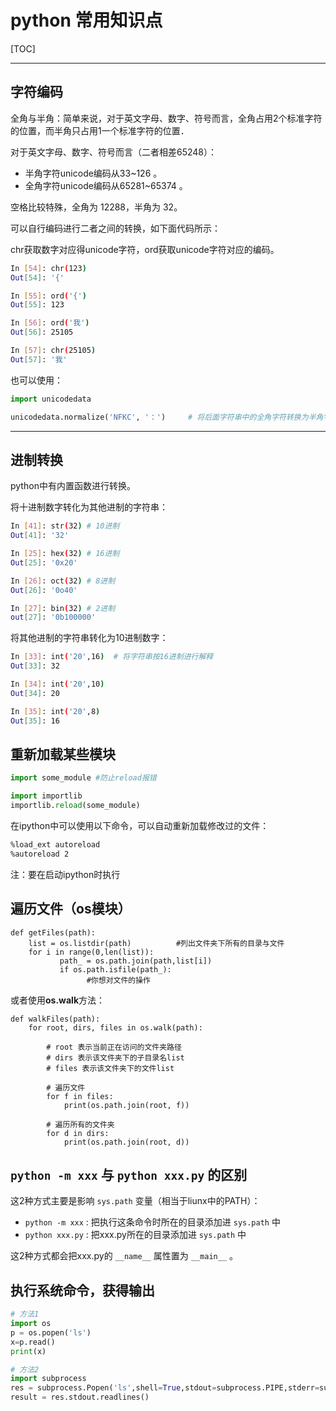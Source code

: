 # python 常用知识点

[TOC]

<!-- toc -->

---



## 字符编码

全角与半角：简单来说，对于英文字母、数字、符号而言，全角占用2个标准字符的位置，而半角只占用1一个标准字符的位置．

对于英文字母、数字、符号而言（二者相差65248）：

* 半角字符unicode编码从33~126 。
* 全角字符unicode编码从65281~65374 。

空格比较特殊，全角为 12288，半角为 32。

可以自行编码进行二者之间的转换，如下面代码所示：

chr获取数字对应得unicode字符，ord获取unicode字符对应的编码。

```sh
In [54]: chr(123)                                               
Out[54]: '{'

In [55]: ord('{')                                               
Out[55]: 123

In [56]: ord('我')                                              
Out[56]: 25105

In [57]: chr(25105)                                             
Out[57]: '我'
```



也可以使用：

```python
import unicodedata

unicodedata.normalize('NFKC', '：')     # 将后面字符串中的全角字符转换为半角字符
```

---

## 进制转换

python中有内置函数进行转换。

将十进制数字转化为其他进制的字符串：

```sh
In [41]: str(32) # 10进制                                
Out[41]: '32'

In [25]: hex(32) # 16进制                     
Out[25]: '0x20'

In [26]: oct(32) # 8进制       
Out[26]: '0o40'

In [27]: bin(32) # 2进制       
out[27]: '0b100000'
```



将其他进制的字符串转化为10进制数字：

```sh
In [33]: int('20',16)  # 将字符串按16进制进行解释
Out[33]: 32

In [34]: int('20',10) 
Out[34]: 20

In [35]: int('20',8) 
Out[35]: 16
```

## 重新加载某些模块

```python
import some_module #防止reload报错

import importlib
importlib.reload(some_module)
```



在ipython中可以使用以下命令，可以自动重新加载修改过的文件：

```bash
%load_ext autoreload
%autoreload 2
```

注：要在启动ipython时执行



## 遍历文件（os模块）

```
def getFiles(path):
    list = os.listdir(path)          #列出文件夹下所有的目录与文件
    for i in range(0,len(list)):
           path_ = os.path.join(path,list[i])
           if os.path.isfile(path_):
                 #你想对文件的操作
```

或者使用**os.walk**方法：

```
def walkFiles(path):
    for root, dirs, files in os.walk(path):

        # root 表示当前正在访问的文件夹路径
        # dirs 表示该文件夹下的子目录名list
        # files 表示该文件夹下的文件list

        # 遍历文件
        for f in files:
            print(os.path.join(root, f))

        # 遍历所有的文件夹
        for d in dirs:
            print(os.path.join(root, d))
```



## `python -m xxx` 与 `python xxx.py` 的区别

这2种方式主要是影响 `sys.path` 变量（相当于liunx中的PATH）：

* `python -m xxx` : 把执行这条命令时所在的目录添加进 `sys.path` 中
* `python xxx.py` : 把xxx.py所在的目录添加进 `sys.path` 中

这2种方式都会把xxx.py的 `__name__` 属性置为 `__main__` 。





## 执行系统命令，获得输出

```python
# 方法1
import os
p = os.popen('ls')
x=p.read()
print(x)

# 方法2
import subprocess
res = subprocess.Popen('ls',shell=True,stdout=subprocess.PIPE,stderr=subprocess.PIPE,close_fds=True)
result = res.stdout.readlines()
```







































